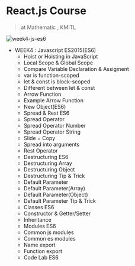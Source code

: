 # React.js Course
> at Mathematic , KMITL
 
![week4-js-es6](https://user-images.githubusercontent.com/25294734/36639176-8b8c2350-1a39-11e8-819c-b9e87e3f0713.jpg)

- WEEK4 : Javascript ES2015(ES6) 
  - Hoist or Hoisting in JavaScript 
  - Local Scope & Global Scope 
  - Compare Variable Declaration & Assigment 
  - var is function-scoped
  - let & const is block-scoped
  - Different between let & const 
  - Arrow Function
  - Example Arrow Function 
  - New Object(ES6)
  - Spread & Rest ES6
  - Spread Operator
  - Spread Operator Number
  - Spread Operator String
  - Slide = Copy
  - Spread into arguments
  - Rest Operator
  - Destructuring ES6
  - Destructuring Array
  - Destructuring Object
  - Destructuring Tip & Trick
  - Default Parameter
  - Default Parameter(Array)
  - Default Parameter(Object)
  - Default Parameter Tip & Trick
  - Classes ES6
  - Constructor & Getter/Setter
  - Inheritance 
  - Modules ES6
  - Common js modules
  - Common es modules
  - Name export
  - Function export
  - Code Lab ES6
